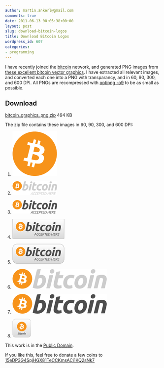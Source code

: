 ```yaml
---
author: martin.ankerl@gmail.com
comments: true
date: 2011-06-13 08:05:38+00:00
layout: post
slug: download-bitcoin-logos
title: Download Bitcoin Logos
wordpress_id: 607
categories:
- programming
---
```


I have recently joined the [bitcoin](http://bitcoin.org/) network, and generated PNG images from [these excellent bitcoin vector graphics](http://forum.bitcoin.org/?topic=1756.0). I have extracted all relevant images, and converted each one into a PNG with transparancy, and in 60, 90, 300, and 600 DPI. All PNGs are recompressed with [optipng -o9](http://optipng.sourceforge.net/) to be as small as possible.

## Download 

[bitcoin_graphics_png.zip](/files/2011/06/bitcoin_graphics_png.zip) 494 KB

The zip file contains these images in 60, 90, 300, and 600 DPI:


1. ![](/img/2011/06/bitcoin_144x144.png)

1. ![](/img/2011/06/bitcoin_accept_bright_145x44.png)

1. ![](/img/2011/06/bitcoin_accept_dark_145x44.png)

1. ![](/img/2011/06/bitcoin_accept_rect_button_168x64.png)

1. ![](/img/2011/06/bitcoin_accept_round_button_168x64.png)

1. ![](/img/2011/06/bitcoin_bright_306x64.png)

1. ![](/img/2011/06/bitcoin_dark_306x64.png)

1. ![](/img/2011/06/bitcoin-box-60x60.png) 


This work is in the [Public Domain](http://creativecommons.org/licenses/publicdomain/).

If you like this, feel free to donate a few coins to [15eDP3G4SpjHGX81TeCCKmsACi1KQ2sNk7 ](http://blockexplorer.com/address/15eDP3G4SpjHGX81TeCCKmsACi1KQ2sNk7)